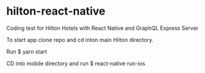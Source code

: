 # hilton-react-native
Coding test for Hilton Hotels with React Native and GraphQL Express Server

To start app clone repo and cd inton main Hilton directory.

Run $ yarn start

CD into mobile directory and run $ react-native run-ios
